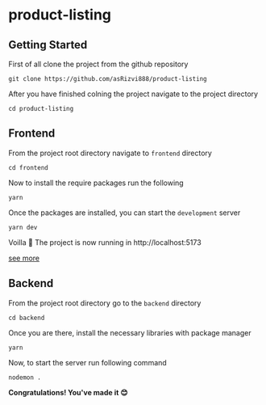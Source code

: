 # product-listing

## Getting Started

First of all clone the project from the github repository

```
git clone https://github.com/asRizvi888/product-listing
```

After you have finished colning the project navigate to the project directory

```
cd product-listing
```

## Frontend

From the project root directory navigate to `frontend` directory

```
cd frontend
```

Now to install the require packages run the following

```
yarn
```

Once the packages are installed, you can start the `development` server

```
yarn dev
```

Voilla 🎉 The project is now running in http://localhost:5173

[see more](./frontend/README.md)

## Backend

From the project root directory go to the `backend` directory

```
cd backend
```

Once you are there, install the necessary libraries with package manager

```
yarn
```

Now, to start the server run following command

```
nodemon .
```

<b>Congratulations! You've made it 😊</b>
